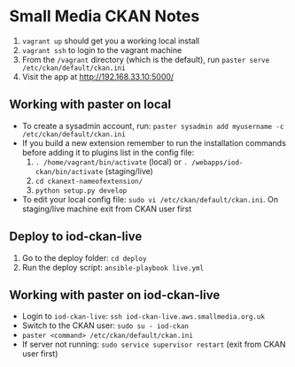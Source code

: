 
# Small Media CKAN Notes


1. `vagrant up` should get you a working local install
2. `vagrant ssh` to login to the vagrant machine
3. From the `/vagrant` directory (which is the default), run `paster serve /etc/ckan/default/ckan.ini`
4. Visit the app at http://192.168.33.10:5000/

## Working with paster on local

* To create a sysadmin account, run: `paster sysadmin add myusername -c /etc/ckan/default/ckan.ini`
* If you build a new extension remember to run the installation commands before adding it to plugins list in the config file:
  1. `. /home/vagrant/bin/activate` (local) or `. /webapps/iod-ckan/bin/activate` (staging/live)
  2. `cd ckanext-nameofextension/`
  3. `python setup.py develop`
* To edit your local config file: `sudo vi /etc/ckan/default/ckan.ini`. On staging/live machine exit from CKAN user first

## Deploy to iod-ckan-live

1. Go to the deploy folder: `cd deploy`
2. Run the deploy script: `ansible-playbook live.yml`

## Working with paster on iod-ckan-live

* Login to `iod-ckan-live`:  `ssh iod-ckan-live.aws.smallmedia.org.uk`
* Switch to the CKAN user: `sudo su - iod-ckan`
* `paster <command> /etc/ckan/default/ckan.ini`
* If server not running: `sudo service supervisor restart` (exit from CKAN user first)

